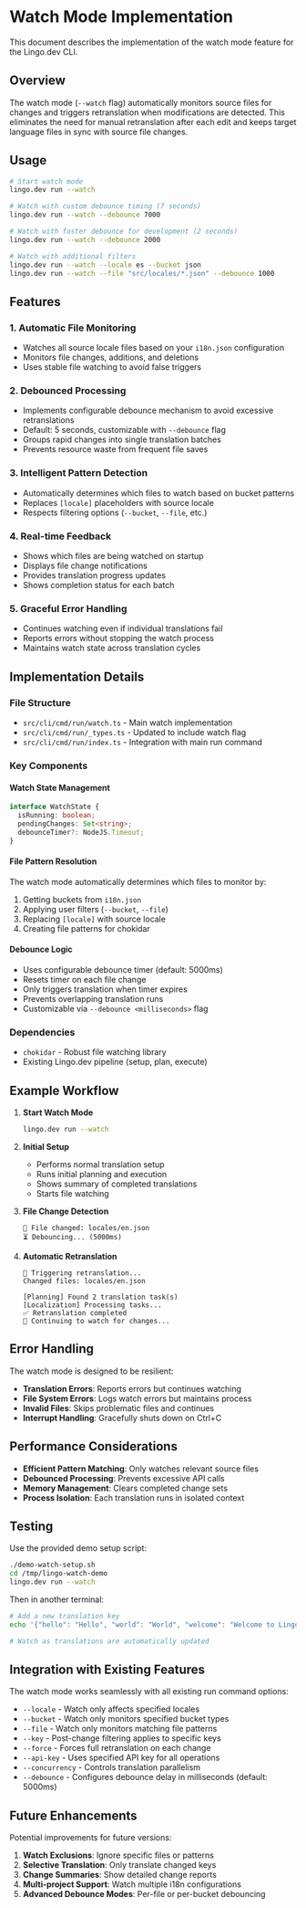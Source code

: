 # Watch Mode Implementation

This document describes the implementation of the watch mode feature for the Lingo.dev CLI.

## Overview

The watch mode (`--watch` flag) automatically monitors source files for changes and triggers retranslation when modifications are detected. This eliminates the need for manual retranslation after each edit and keeps target language files in sync with source file changes.

## Usage

```bash
# Start watch mode
lingo.dev run --watch

# Watch with custom debounce timing (7 seconds)
lingo.dev run --watch --debounce 7000

# Watch with faster debounce for development (2 seconds)
lingo.dev run --watch --debounce 2000

# Watch with additional filters
lingo.dev run --watch --locale es --bucket json
lingo.dev run --watch --file "src/locales/*.json" --debounce 1000
```

## Features

### 1. Automatic File Monitoring

- Watches all source locale files based on your `i18n.json` configuration
- Monitors file changes, additions, and deletions
- Uses stable file watching to avoid false triggers

### 2. Debounced Processing

- Implements configurable debounce mechanism to avoid excessive retranslations
- Default: 5 seconds, customizable with `--debounce` flag
- Groups rapid changes into single translation batches
- Prevents resource waste from frequent file saves

### 3. Intelligent Pattern Detection

- Automatically determines which files to watch based on bucket patterns
- Replaces `[locale]` placeholders with source locale
- Respects filtering options (`--bucket`, `--file`, etc.)

### 4. Real-time Feedback

- Shows which files are being watched on startup
- Displays file change notifications
- Provides translation progress updates
- Shows completion status for each batch

### 5. Graceful Error Handling

- Continues watching even if individual translations fail
- Reports errors without stopping the watch process
- Maintains watch state across translation cycles

## Implementation Details

### File Structure

- `src/cli/cmd/run/watch.ts` - Main watch implementation
- `src/cli/cmd/run/_types.ts` - Updated to include watch flag
- `src/cli/cmd/run/index.ts` - Integration with main run command

### Key Components

#### Watch State Management

```typescript
interface WatchState {
  isRunning: boolean;
  pendingChanges: Set<string>;
  debounceTimer?: NodeJS.Timeout;
}
```

#### File Pattern Resolution

The watch mode automatically determines which files to monitor by:

1. Getting buckets from `i18n.json`
2. Applying user filters (`--bucket`, `--file`)
3. Replacing `[locale]` with source locale
4. Creating file patterns for chokidar

#### Debounce Logic

- Uses configurable debounce timer (default: 5000ms)
- Resets timer on each file change
- Only triggers translation when timer expires
- Prevents overlapping translation runs
- Customizable via `--debounce <milliseconds>` flag

### Dependencies

- `chokidar` - Robust file watching library
- Existing Lingo.dev pipeline (setup, plan, execute)

## Example Workflow

1. **Start Watch Mode**

   ```bash
   lingo.dev run --watch
   ```

2. **Initial Setup**
   - Performs normal translation setup
   - Runs initial planning and execution
   - Shows summary of completed translations
   - Starts file watching

3. **File Change Detection**

   ```
   📝 File changed: locales/en.json
   ⏳ Debouncing... (5000ms)
   ```

4. **Automatic Retranslation**

   ```
   🔄 Triggering retranslation...
   Changed files: locales/en.json

   [Planning] Found 2 translation task(s)
   [Localization] Processing tasks...
   ✅ Retranslation completed
   👀 Continuing to watch for changes...
   ```

## Error Handling

The watch mode is designed to be resilient:

- **Translation Errors**: Reports errors but continues watching
- **File System Errors**: Logs watch errors but maintains process
- **Invalid Files**: Skips problematic files and continues
- **Interrupt Handling**: Gracefully shuts down on Ctrl+C

## Performance Considerations

- **Efficient Pattern Matching**: Only watches relevant source files
- **Debounced Processing**: Prevents excessive API calls
- **Memory Management**: Clears completed change sets
- **Process Isolation**: Each translation runs in isolated context

## Testing

Use the provided demo setup script:

```bash
./demo-watch-setup.sh
cd /tmp/lingo-watch-demo
lingo.dev run --watch
```

Then in another terminal:

```bash
# Add a new translation key
echo '{"hello": "Hello", "world": "World", "welcome": "Welcome to Lingo.dev", "goodbye": "Goodbye"}' > locales/en.json

# Watch as translations are automatically updated
```

## Integration with Existing Features

The watch mode works seamlessly with all existing run command options:

- `--locale` - Watch only affects specified locales
- `--bucket` - Watch only monitors specified bucket types
- `--file` - Watch only monitors matching file patterns
- `--key` - Post-change filtering applies to specific keys
- `--force` - Forces full retranslation on each change
- `--api-key` - Uses specified API key for all operations
- `--concurrency` - Controls translation parallelism
- `--debounce` - Configures debounce delay in milliseconds (default: 5000ms)

## Future Enhancements

Potential improvements for future versions:

1. **Watch Exclusions**: Ignore specific files or patterns
2. **Selective Translation**: Only translate changed keys
3. **Change Summaries**: Show detailed change reports
4. **Multi-project Support**: Watch multiple i18n configurations
5. **Advanced Debounce Modes**: Per-file or per-bucket debouncing
